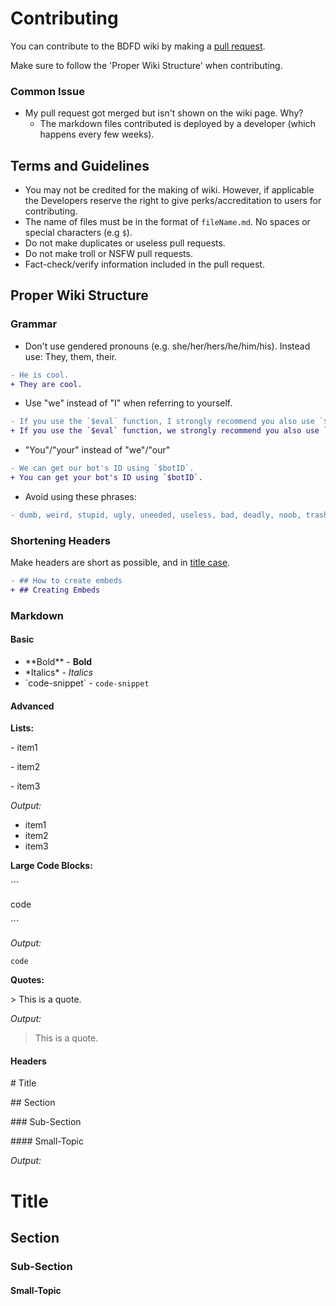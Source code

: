 # Contributing
You can contribute to the BDFD wiki by making a [pull request](https://docs.github.com/en/pull-requests/collaborating-with-pull-requests/proposing-changes-to-your-work-with-pull-requests/creating-a-pull-request).

Make sure to follow the 'Proper Wiki Structure' when contributing.

### Common Issue
- My pull request got merged but isn't shown on the wiki page. Why?
  - The markdown files contributed is deployed by a developer (which happens every few weeks).
   
## Terms and Guidelines
- You may not be credited for the making of wiki. However, if applicable the Developers reserve the right to give perks/accreditation to users for contributing.
- The name of files must be in the format of `fileName.md`. No spaces or special characters (e.g `$`).
- Do not make duplicates or useless pull requests.
- Do not make troll or NSFW pull requests.
- Fact-check/verify information included in the pull request.

## Proper Wiki Structure
### Grammar
- Don't use gendered pronouns (e.g. she/her/hers/he/him/his). Instead use: They, them, their.
```diff
- He is cool.
+ They are cool.
```
- Use "we" instead of "I" when referring to yourself.
```diff
- If you use the `$eval` function, I strongly recommend you also use `$onlyForIDs`.
+ If you use the `$eval` function, we strongly recommend you also use `$onlyForIDs`.
```
- "You"/"your" instead of "we"/"our"
```diff
- We can get our bot's ID using `$botID`.
+ You can get your bot's ID using `$botID`.
```
- Avoid using these phrases:
```diff
- dumb, weird, stupid, ugly, uneeded, useless, bad, deadly, noob, trash, suck, I don't know, I don't care, idiot
```

### Shortening Headers
Make headers are short as possible, and in [title case](https://www.dummies.com/wp-content/uploads/410813.image0.jpg).

```diff
- ## How to create embeds
+ ## Creating Embeds
```

### Markdown
#### Basic
- \*\*Bold\*\* - **Bold**
- \*Italics\* - *Italics*
- \`code-snippet\`  - `code-snippet`

#### Advanced

**Lists:**

\- item1

\- item2

\- item3

*Output:*
- item1
- item2
- item3

**Large Code Blocks:**

\`\`\`

code

\`\`\`

*Output:*
```
code
```

**Quotes:**

\> This is a quote.

*Output:*
> This is a quote.

#### Headers

\# Title

\## Section

\### Sub-Section

\#### Small-Topic

*Output:*
# Title

## Section

### Sub-Section

#### Small-Topic

